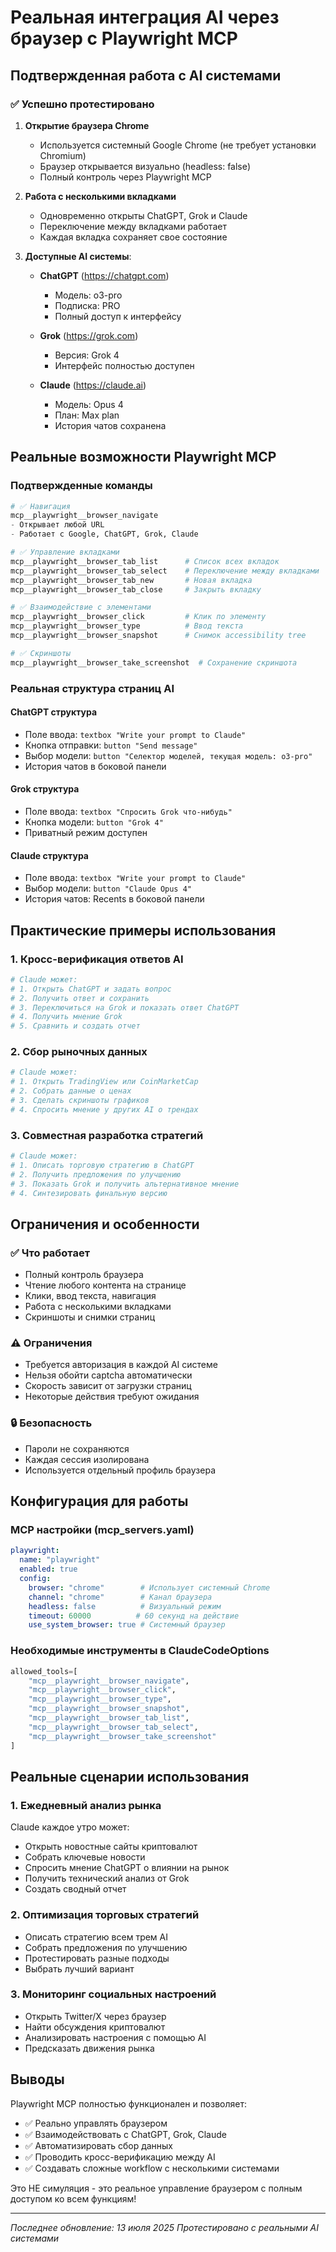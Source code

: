 # Реальная интеграция AI через браузер с Playwright MCP

## Подтвержденная работа с AI системами

### ✅ Успешно протестировано

1. **Открытие браузера Chrome**
   - Используется системный Google Chrome (не требует установки Chromium)
   - Браузер открывается визуально (headless: false)
   - Полный контроль через Playwright MCP

2. **Работа с несколькими вкладками**
   - Одновременно открыты ChatGPT, Grok и Claude
   - Переключение между вкладками работает
   - Каждая вкладка сохраняет свое состояние

3. **Доступные AI системы**:
   - **ChatGPT** (<https://chatgpt.com>)
     - Модель: o3-pro
     - Подписка: PRO
     - Полный доступ к интерфейсу

   - **Grok** (<https://grok.com>)
     - Версия: Grok 4
     - Интерфейс полностью доступен

   - **Claude** (<https://claude.ai>)
     - Модель: Opus 4
     - План: Max plan
     - История чатов сохранена

## Реальные возможности Playwright MCP

### Подтвержденные команды

```python
# ✅ Навигация
mcp__playwright__browser_navigate
- Открывает любой URL
- Работает с Google, ChatGPT, Grok, Claude

# ✅ Управление вкладками
mcp__playwright__browser_tab_list      # Список всех вкладок
mcp__playwright__browser_tab_select    # Переключение между вкладками
mcp__playwright__browser_tab_new       # Новая вкладка
mcp__playwright__browser_tab_close     # Закрыть вкладку

# ✅ Взаимодействие с элементами
mcp__playwright__browser_click         # Клик по элементу
mcp__playwright__browser_type          # Ввод текста
mcp__playwright__browser_snapshot      # Снимок accessibility tree

# ✅ Скриншоты
mcp__playwright__browser_take_screenshot  # Сохранение скриншота
```

### Реальная структура страниц AI

#### ChatGPT структура

- Поле ввода: `textbox "Write your prompt to Claude"`
- Кнопка отправки: `button "Send message"`
- Выбор модели: `button "Селектор моделей, текущая модель: o3-pro"`
- История чатов в боковой панели

#### Grok структура

- Поле ввода: `textbox "Спросить Grok что-нибудь"`
- Кнопка модели: `button "Grok 4"`
- Приватный режим доступен

#### Claude структура

- Поле ввода: `textbox "Write your prompt to Claude"`
- Выбор модели: `button "Claude Opus 4"`
- История чатов: Recents в боковой панели

## Практические примеры использования

### 1. Кросс-верификация ответов AI

```python
# Claude может:
# 1. Открыть ChatGPT и задать вопрос
# 2. Получить ответ и сохранить
# 3. Переключиться на Grok и показать ответ ChatGPT
# 4. Получить мнение Grok
# 5. Сравнить и создать отчет
```

### 2. Сбор рыночных данных

```python
# Claude может:
# 1. Открыть TradingView или CoinMarketCap
# 2. Собрать данные о ценах
# 3. Сделать скриншоты графиков
# 4. Спросить мнение у других AI о трендах
```

### 3. Совместная разработка стратегий

```python
# Claude может:
# 1. Описать торговую стратегию в ChatGPT
# 2. Получить предложения по улучшению
# 3. Показать Grok и получить альтернативное мнение
# 4. Синтезировать финальную версию
```

## Ограничения и особенности

### ✅ Что работает

- Полный контроль браузера
- Чтение любого контента на странице
- Клики, ввод текста, навигация
- Работа с несколькими вкладками
- Скриншоты и снимки страниц

### ⚠️ Ограничения

- Требуется авторизация в каждой AI системе
- Нельзя обойти captcha автоматически
- Скорость зависит от загрузки страниц
- Некоторые действия требуют ожидания

### 🔒 Безопасность

- Пароли не сохраняются
- Каждая сессия изолирована
- Используется отдельный профиль браузера

## Конфигурация для работы

### MCP настройки (mcp_servers.yaml)

```yaml
playwright:
  name: "playwright"
  enabled: true
  config:
    browser: "chrome"        # Использует системный Chrome
    channel: "chrome"        # Канал браузера
    headless: false          # Визуальный режим
    timeout: 60000          # 60 секунд на действие
    use_system_browser: true # Системный браузер
```

### Необходимые инструменты в ClaudeCodeOptions

```python
allowed_tools=[
    "mcp__playwright__browser_navigate",
    "mcp__playwright__browser_click",
    "mcp__playwright__browser_type",
    "mcp__playwright__browser_snapshot",
    "mcp__playwright__browser_tab_list",
    "mcp__playwright__browser_tab_select",
    "mcp__playwright__browser_take_screenshot"
]
```

## Реальные сценарии использования

### 1. Ежедневный анализ рынка

Claude каждое утро может:

- Открыть новостные сайты криптовалют
- Собрать ключевые новости
- Спросить мнение ChatGPT о влиянии на рынок
- Получить технический анализ от Grok
- Создать сводный отчет

### 2. Оптимизация торговых стратегий

- Описать стратегию всем трем AI
- Собрать предложения по улучшению
- Протестировать разные подходы
- Выбрать лучший вариант

### 3. Мониторинг социальных настроений

- Открыть Twitter/X через браузер
- Найти обсуждения криптовалют
- Анализировать настроения с помощью AI
- Предсказать движения рынка

## Выводы

Playwright MCP полностью функционален и позволяет:

- ✅ Реально управлять браузером
- ✅ Взаимодействовать с ChatGPT, Grok, Claude
- ✅ Автоматизировать сбор данных
- ✅ Проводить кросс-верификацию между AI
- ✅ Создавать сложные workflow с несколькими системами

Это НЕ симуляция - это реальное управление браузером с полным доступом ко всем функциям!

---

*Последнее обновление: 13 июля 2025*
*Протестировано с реальными AI системами*
